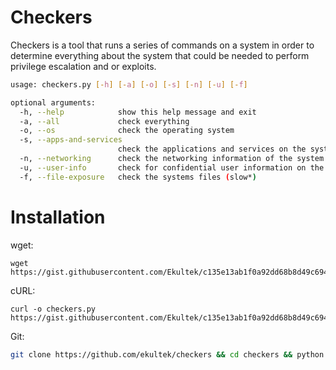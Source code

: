 # Checkers

Checkers is a tool that runs a series of commands on a system in order to determine everything about the system that could be needed to perform privilege escalation and or exploits.

```bash
usage: checkers.py [-h] [-a] [-o] [-s] [-n] [-u] [-f]

optional arguments:
  -h, --help            show this help message and exit
  -a, --all             check everything
  -o, --os              check the operating system
  -s, --apps-and-services
                        check the applications and services on the system
  -n, --networking      check the networking information of the system
  -u, --user-info       check for confidential user information on the system
  -f, --file-exposure   check the systems files (slow*)
```

# Installation

wget:

    wget https://gist.githubusercontent.com/Ekultek/c135e13ab1f0a92dd68b8d49c694fdab/raw/db310522db4124c78e964788189b1dd5eef0baff/checkers.py

cURL:

    curl -o checkers.py https://gist.githubusercontent.com/Ekultek/c135e13ab1f0a92dd68b8d49c694fdab/raw/db310522db4124c78e964788189b1dd5eef0baff/checkers.py

Git:

```bash
git clone https://github.com/ekultek/checkers && cd checkers && python checkers.py
```
